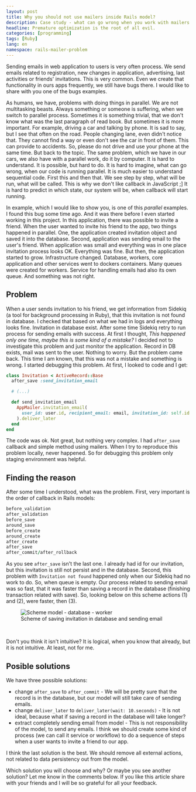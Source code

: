 ```yaml
---
layout: post
title: Why you should not use mailers inside Rails model?
description: Case study - what can go wrong when you work with mailers and workers in the same time in Rails?
headline: Premature optimization is the root of all evil.
categories: [programming]
tags: [Ruby]
lang: en
namespace: rails-mailer-problem
---
```


Sending emails in web application to users is very often process. We send emails related to registration, new changes in application, advertising, last activities or friends' invitations. This is very common. Even we create that functionality in ours apps frequently, we still have bugs there. I would like to share with you one of the bugs examples.

As humans, we have, problems with doing things in parallel. We are not multitasking beasts. Always something or someone is suffering, when we switch to parallel process. Sometimes it is something trivial, that we don't know what was the last paragraph of read book. But sometimes it is more important. For example, driving a car and talking by phone. It is sad to say, but I see that often on the road. People changing lane, even didn't notice that. They cannot find a way or even don't see the car in front of them. This can provide to accidents. So, please do not drive and use your phone at the same time. But back to the topic. The same problem, which we have in our cars, we also have with a parallel work, do it by computer. It is hard to understand. It is possible, but hard to do. It is hard to imagine, what can go wrong, when our code is running parallel. It is much easier to understand sequential code. First this and then that. We see step by step, what will be run, what will be called. This is why we don't like callback in JavaScript ;] It is hard to predict in which state, our system will be, when callback will start running.

In example, which I would like to show you, is one of this _parallel_ examples. I found this bug some time ago. And it was there before I even started working in this project. In this application, there was possible to invite a friend. When the user wanted to invite his friend to the app, two things happened in parallel. One, the application created invitation object and saved it into the database. Second, application was sending email to the user's friend. When application was small and everything was in one place invitation process looks OK. Everything was fine. But then, the application started to grow. Infrastructure changed. Database, workers, core application and other services went to dockers containers. Many queues were created for workers. Service for handling emails had also its own queue. And something was not right.

## Problem

When a user sends invitation to his friend, we get information from Sidekiq (a tool for background processing in Ruby), that this invitation is not found in database. I checked that based on what we had in logs and everything looks fine. Invitation in database exist. After some time Sidekiq retry to run process for sending emails with success. At first I thought, _This happened only one time, maybe this is some kind of a  mistake?_ I decided not to investigate this problem and just monitor the application. Record in DB exists, mail was sent to the user. Nothing to worry. But the problem came back. This time I am known, that this was not a mistake and something is wrong. I started debugging this problem. At first, I looked to code and I get:

```ruby
class Invitation < ActiveRecord::Base
  after_save :send_invitation_email

  # (...)

  def send_invitation_email
    AppMailer.invitation_email(
      user_id: user.id, recipient_email: email, invitation_id: self.id
    ).deliver_later
  end
end
```

The code was ok. Not great, but nothing very complex. I had `after_save` callback and simple method using mailers. When I try to reproduce this problem locally, never happened. So for debugging this problem only staging environment was helpful.

## Finding the reason

After some time I understood, what was the problem. First, very important is the order of callback in Rails models:

```ruby
before_validation
after_validation
before_save
around_save
before_create
around_create
after_create
after_save
after_commit/after_rollback
```

As you see `after_save` isn't the last one. I already had id for our invitation, but this invitation is still not persist and in the database. Second, this problem with `Invitation not found` happened only when our Sidekiq had no work to do. So, when queue is empty. Our process related to sending email was so fast, that it was faster than saving a record in the database (finishing transaction related with save). So, looking below on this scheme actions (1) and (2), were faster, then (3).

<figure>
  <img src="{{ site.baseurl_root }}/images/rails-mailer-problem/mailer-in-rails-model.jpg" alt='Scheme model - database - worker'>
  <figcaption>Scheme of saving invitation in database and sending email</figcaption>
</figure>
<br>

Don't you think it isn't intuitive? It is logical, when you know that already, but it is not intuitive. At least, not for me.

## Posible solutions

We have three possible solutions:

- change `after_save` to `after_commit`  - We will be pretty sure that the record is in the database, but our model will still take care of sending emails.
- change `deliver_later` to `deliver_later(wait: 10.seconds)` - It is not ideal, because what if saving a record in the database will take longer?
- extract completely sending email from model - This is not responsibility of the model, to send any emails. I think we should create some kind of process (we can call it service or workflow) to do a sequence of steps when a user wants to invite a friend to our app.

I think the last solution is the best. We should remove all external actions, not related to data persistency out from the model.

Which solution you will choose and why? Or maybe you see another solution? Let me know in the comments below. If you like this article share with your friends and I will be so grateful for all your feedback.
